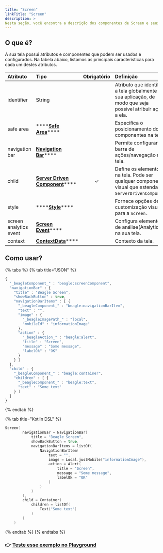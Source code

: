 ```yaml
---
title: "Screen"
linkTitle: "Screen"
description: >
Nesta seção, você encontra a descrição dos componentes de Screen e seus atributos.
---
```


## O que é?

A sua tela possui atributos e componentes que podem ser usados e configurados. Na tabela abaixo, listamos as principais características para cada um destes atributos. 

| **Atributo** | **Tipo** | Obrigatório | **Definição** |
| :--- | :--- | :---: | :--- |
| identifier | String |   | Atributo que identifica a tela globalmente na sua aplicação, de modo que seja possível atribuir ações a ela. |
| safe area | \*\*\*\*[**Safe Area**](safe-area.md)\*\*\*\* |   | Especifica o posicionamento dos componentes na tela. |
| navigation bar | [**Navigation Bar**](./#navigation-bar)\*\*\*\* |   | Permite configurar a barra de ações/navegação na tela. |
| child | [**Server Driven Component**](../componentes/)\*\*\*\* | ✓ | Define os elementos na tela. Pode ser qualquer componente visual que estenda de `ServerDrivenComponent`. |
| style | \*\*\*\*[**Style**](../widget.md#atributos-do-style)\*\*\*\* |   | Fornece opções de customização visual para a `Screen.` |
| screen analytics event | [**Screen Event**](../analytics.md#opcao-screenview)\*\*\*\* |   | Configura elementos de análise\(Analytics\) na sua tela. |
| context | [**ContextData**](../contexto.md)\*\*\*\* |   | Contexto da tela. |

## Como usar?

{% tabs %}
{% tab title="JSON" %}
```javascript
{
  "_beagleComponent_" : "beagle:screenComponent",
  "navigationBar" : {
    "title" : "Beagle Screen",
    "showBackButton" : true,
    "navigationBarItems" : [ {
      "_beagleComponent_" : "beagle:navigationBarItem",
      "text" : "",
      "image" : {
        "_beagleImagePath_" : "local",
        "mobileId" : "informationImage"
      },
      "action" : {
        "_beagleAction_" : "beagle:alert",
        "title" : "Screen",
        "message" : "Some message",
        "labelOk" : "OK"
      }
    } ]
  },
  "child" : {
    "_beagleComponent_" : "beagle:container",
    "children" : [ {
      "_beagleComponent_" : "beagle:text",
      "text" : "Some text"
    } ]
  }
}
```
{% endtab %}

{% tab title="Kotlin DSL" %}
```kotlin
Screen(
        navigationBar = NavigationBar(
            title = "Beagle Screen",
            showBackButton = true,
            navigationBarItems = listOf(
                NavigationBarItem(
                    text = "",
                    image = Local.justMobile("informationImage"),
                    action = Alert(
                        title = "Screen",
                        message = "Some message",
                        labelOk = "OK"
                    )
                )
            )
        ),
        child = Container(
            children = listOf(
                Text("Some text")
            )
        )
    )
```
{% endtab %}
{% endtabs %}

### 👉 [Teste esse exemplo no Playground](https://beagle-playground.netlify.app/)

